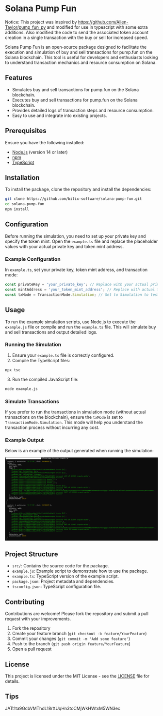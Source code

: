 
# Solana Pump Fun

Notice: This project was inspired by https://github.com/Allen-Taylor/pump_fun_py and modified for use in typescript with some extra additions.
Also modified the code to send the associated token account creation in a single transaction with the buy or sell for increased speed.

Solana Pump Fun is an open-source package designed to facilitate the execution and simulation of buy and sell transactions for pump.fun on the Solana blockchain. This tool is useful for developers and enthusiasts looking to understand transaction mechanics and resource consumption on Solana.

## Features

- Simulates buy and sell transactions for pump.fun on the Solana blockchain.
- Executes buy and sell transactions for pump.fun on the Solana blockchain.
- Provides detailed logs of transaction steps and resource consumption.
- Easy to use and integrate into existing projects.

## Prerequisites

Ensure you have the following installed:

- [Node.js](https://nodejs.org/) (version 14 or later)
- [npm](https://www.npmjs.com/)
- [TypeScript](https://www.typescriptlang.org/)

## Installation

To install the package, clone the repository and install the dependencies:

```bash
git clone https://github.com/bilix-software/solana-pump-fun.git
cd solana-pump-fun
npm install
```

## Configuration

Before running the simulation, you need to set up your private key and specify the token mint. Open the `example.ts` file and replace the placeholder values with your actual private key and token mint address.

### Example Configuration

In `example.ts`, set your private key, token mint address, and transaction mode:

```typescript
const privateKey = 'your_private_key'; // Replace with your actual private key
const mintAddress = 'your_token_mint_address'; // Replace with actual token mint address
const txMode = TransactionMode.Simulation; // Set to Simulation to test, Execution to perform
```

## Usage

To run the example simulation scripts, use Node.js to execute the `example.js` file or compile and run the `example.ts` file. This will simulate buy and sell transactions and output detailed logs.

### Running the Simulation

1. Ensure your `example.ts` file is correctly configured.
2. Compile the TypeScript files:

```bash
npx tsc
```

3. Run the compiled JavaScript file:

```bash
node example.js
```

### Simulate Transactions

If you prefer to run the transactions in simulation mode (without actual transactions on the blockchain), ensure the `txMode` is set to `TransactionMode.Simulation`. This mode will help you understand the transaction process without incurring any cost.

### Example Output

Below is an example of the output generated when running the simulation:

![Example Output](image.png)

## Project Structure

- `src/`: Contains the source code for the package.
- `example.js`: Example script to demonstrate how to use the package.
- `example.ts`: TypeScript version of the example script.
- `package.json`: Project metadata and dependencies.
- `tsconfig.json`: TypeScript configuration file.

## Contributing

Contributions are welcome! Please fork the repository and submit a pull request with your improvements.

1. Fork the repository
2. Create your feature branch (`git checkout -b feature/YourFeature`)
3. Commit your changes (`git commit -m 'Add some feature'`)
4. Push to the branch (`git push origin feature/YourFeature`)
5. Open a pull request

## License

This project is licensed under the MIT License - see the [LICENSE](LICENSE) file for details.

## Tips
JATt1ta9GcbVMThdL18rXUqHn3toCMjWkHWtxM5WN3ec
